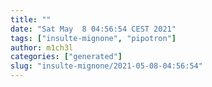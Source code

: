 ```yaml
---
title: ""
date: "Sat May  8 04:56:54 CEST 2021"
tags: ["insulte-mignone", "pipotron"]
author: m1ch3l
categories: ["generated"]
slug: "insulte-mignone/2021-05-08-04:56:54"
---
```



